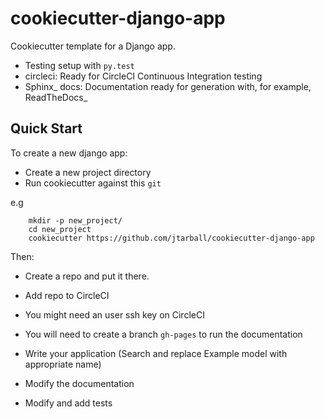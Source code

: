 # cookiecutter-django-app

Cookiecutter template for a Django app. 

* Testing setup with ``py.test``
* circleci: Ready for CircleCI Continuous Integration testing
* Sphinx_ docs: Documentation ready for generation with, for example, ReadTheDocs_

## Quick Start

To create a new django app:
 - Create a new project directory
 - Run cookiecutter against this `git`

e.g
```console
    mkdir -p new_project/
    cd new_project
    cookiecutter https://github.com/jtarball/cookiecutter-django-app
```

Then:
* Create a repo and put it there.
* Add repo to CircleCI
* You might need an user ssh key on CircleCI 
* You will need to create a branch `gh-pages` to run the documentation

* Write your application (Search and replace Example model with appropriate name)
* Modify the documentation
* Modify and add tests